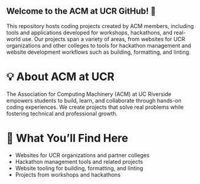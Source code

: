 ## Welcome to the ACM at UCR GitHub! 🚀

This repository hosts coding projects created by ACM members, including tools and applications developed for workshops, hackathons, and real-world use. Our projects span a variety of areas, from websites for UCR organizations and other colleges to tools for hackathon management and website development workflows such as building, formatting, and linting.

# 💡 About ACM at UCR

The Association for Computing Machinery (ACM) at UC Riverside empowers students to build, learn, and collaborate through hands-on coding experiences. We create projects that solve real problems while fostering technical and professional growth.

# 📁 What You’ll Find Here
- Websites for UCR organizations and partner colleges
- Hackathon management tools and related projects
- Website tooling for building, formatting, and linting
- Projects from workshops and hackathons

<!--

**Here are some ideas to get you started:**

🙋‍♀️ A short introduction - what is your organization all about?
🌈 Contribution guidelines - how can the community get involved?
👩‍💻 Useful resources - where can the community find your docs? Is there anything else the community should know?
🍿 Fun facts - what does your team eat for breakfast?
🧙 Remember, you can do mighty things with the power of [Markdown](https://docs.github.com/github/writing-on-github/getting-started-with-writing-and-formatting-on-github/basic-writing-and-formatting-syntax)
-->
